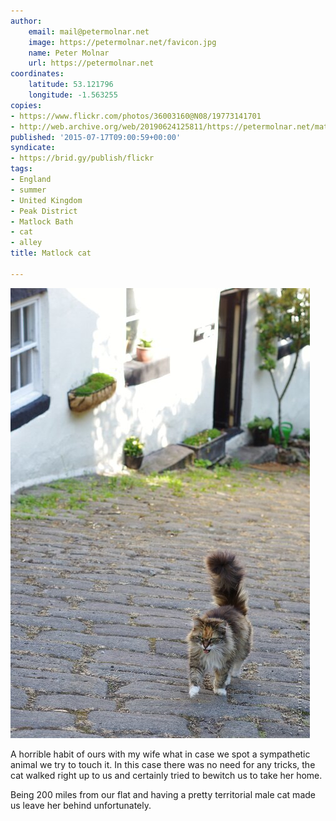 ```yaml
---
author:
    email: mail@petermolnar.net
    image: https://petermolnar.net/favicon.jpg
    name: Peter Molnar
    url: https://petermolnar.net
coordinates:
    latitude: 53.121796
    longitude: -1.563255
copies:
- https://www.flickr.com/photos/36003160@N08/19773141701
- http://web.archive.org/web/20190624125811/https://petermolnar.net/matlock-cat/
published: '2015-07-17T09:00:59+00:00'
syndicate:
- https://brid.gy/publish/flickr
tags:
- England
- summer
- United Kingdom
- Peak District
- Matlock Bath
- cat
- alley
title: Matlock cat

---
```


![](matlock-cat.jpg)

A horrible habit of ours with my wife what in case we spot a sympathetic
animal we try to touch it. In this case there was no need for any
tricks, the cat walked right up to us and certainly tried to bewitch us
to take her home.

Being 200 miles from our flat and having a pretty territorial male cat
made us leave her behind unfortunately.